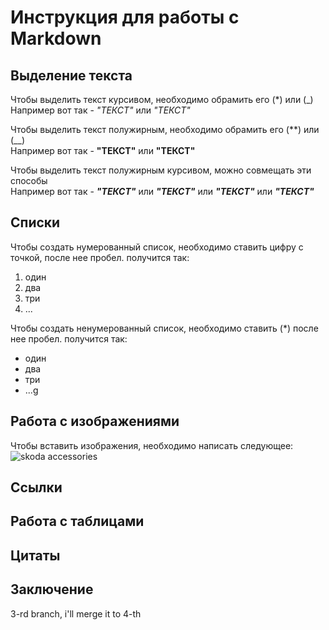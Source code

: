 # Инструкция для работы с Markdown

## Выделение текста

Чтобы выделить текст курсивом, необходимо обрамить его (*) или (_)   
Например вот так - *"ТЕКСТ"* или _"ТЕКСТ"_


Чтобы выделить текст полужирным, необходимо обрамить его (**) или (__)   
Например вот так  - **"ТЕКСТ"** или __"ТЕКСТ"__

Чтобы выделить текст полужирным курсивом, можно совмещать эти способы   
Например вот так  - _**"ТЕКСТ"**_ или *__"ТЕКСТ"__* или __*"ТЕКСТ"*__ или **_"ТЕКСТ"_**

## Списки

Чтобы создать нумерованный список, необходимо ставить цифру с точкой, после нее пробел.
получится так:

1. один
2. два
3. три
4. ...

Чтобы создать ненумерованный список, необходимо ставить (*) после нее пробел.
получится так:

* один
* два
* три
* ...g



## Работа с изображениями

Чтобы вставить изображения, необходимо написать следующее:
![skoda accessories](skoda.jpg)

## Ссылки

## Работа с таблицами

## Цитаты

## Заключение

3-rd branch, i'll merge it to 4-th

